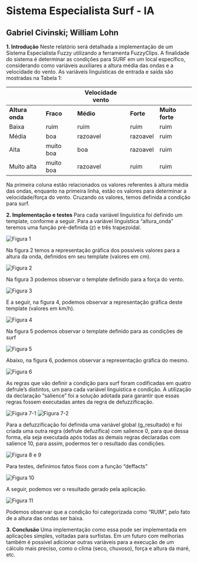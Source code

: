 # Sistema Especialista Surf - IA
## Gabriel Civinski; William Lohn

**1. Introdução**
Neste relatório será detalhada a implementação de um Sistema Especialista Fuzzy utilizando a ferramenta FuzzyClips. A finalidade do sistema é determinar as condições para SURF em um local específico, considerando como variáveis auxiliares a altura média das ondas e a velocidade do vento. As variáveis linguísticas de entrada e saída são mostradas na Tabela 1:

 | | | Velocidade vento | | |
------------|-----------------|------------|-----------------|-----------------
**Altura onda** | **Fraco** | **Médio** | **Forte** | **Muito forte**
Baixa | ruim | ruim | ruim | ruim
Média | boa | razoavel | razoavel | ruim
Alta | muito boa | boa | razoavel | ruim
Muito alta | muito boa | razoavel | ruim | ruim

Na primeira coluna estão relacionados os valores referentes à altura média das ondas, enquanto na primeira linha, estão os valores para determinar a velocidade/força do vento. Cruzando os valores, temos definida a condição para surf.

**2. Implementação e testes**
Para cada variável linguística foi definido um template, conforme a seguir. Para a variável linguística “altura_onda” teremos uma função pré-definida (z) e três trapezoidal.

![Figura 1](/img/1.png)

Na figura 2 temos a representação gráfica dos possíveis valores para a altura da onda, definidos em seu template (valores em cm).

![Figura 2](/img/2.png)

Na figura 3 podemos observar o template definido para a força do vento.

![Figura 3](/img/3.png)

E a seguir, na figura 4, podemos observar a representação gráfica deste template (valores em km/h).

![Figura 4](/img/4.png)

Na figura 5 podemos observar o template definido para as condições de surf

![Figura 5](/img/5.png)

Abaixo, na figura 6, podemos observar a representação gráfica do mesmo.

![Figura 6](/img/6.png)

As regras que vão definir a condição para surf foram codificadas em quatro defrule’s distintos, um para cada variável linguística e condição. A utilização da declaração “salience” foi a solução adotada para garantir que essas regras fossem executadas antes da regra de defuzzificação.

![Figura 7-1](/img/7_1.png)
![Figura 7-2](/img/7_2.png)

Para a defuzzificação foi definida uma variável global (g_resultado) e foi criada uma outra regra (defrule defuzifica) com salience 0, para que dessa forma, ela seja executada após todas as demais regras declaradas com salience 10, para assim, podermos ter o resultado das condições.

![Figura 8 e 9](/img/8-9.png)

Para testes, definimos fatos fixos com a função “deffacts”

![Figura 10](/img/10.png)

A seguir, podemos ver o resultado gerado pela aplicação.

![Figura 11](/img/11.png)

Podemos observar que a condição foi categorizada como “RUIM”, pelo fato de a altura das ondas ser baixa.

**3. Conclusão**
Uma implementação como essa pode ser implementada em aplicações simples, voltadas para surfistas. Em um futuro com melhorias também é possível adicionar outras variáveis para a execução de um cálculo mais preciso, como o clima (seco, chuvoso), força e altura da maré, etc.
